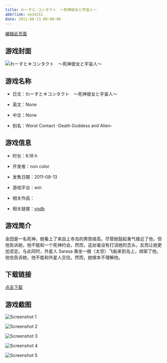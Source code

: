 ```yaml
---
title: わーすと☆コンタクト　～死神彼女と宇宙人～
abbrlink: ee14311
date: 2011-08-13 00:00:00
---
```

[编辑此页面](https://github.com/ACG-3/ADV3-source/blob/main/source/_posts/games/%E3%82%8F%E3%83%BC%E3%81%99%E3%81%A8%E2%98%86%E3%82%B3%E3%83%B3%E3%82%BF%E3%82%AF%E3%83%88%E3%80%80%EF%BD%9E%E6%AD%BB%E7%A5%9E%E5%BD%BC%E5%A5%B3%E3%81%A8%E5%AE%87%E5%AE%99%E4%BA%BA%EF%BD%9E.md)

## 游戏封面

![わーすと☆コンタクト　～死神彼女と宇宙人～](https://pan.timero.xyz/d/onedrive/img_lib_001/%E3%82%8F%E3%83%BC%E3%81%99%E3%81%A8%E2%98%86%E3%82%B3%E3%83%B3%E3%82%BF%E3%82%AF%E3%83%88%E3%80%80%EF%BD%9E%E6%AD%BB%E7%A5%9E%E5%BD%BC%E5%A5%B3%E3%81%A8%E5%AE%87%E5%AE%99%E4%BA%BA%EF%BD%9E_cover.avif)


## 游戏名称

- 日文：わーすと☆コンタクト　～死神彼女と宇宙人～
- 英文：None
- 中文：None

- 别名：Worst Contact -Death Goddess and Alien-


## 游戏信息

- 时长：6.18 h
- 开发者：non color
- 发售日期：2011-08-13
- 游戏平台：win
- 相关作品：

- 相关链接：[vndb](https://vndb.org/v7673)


## 游戏简介

金田是一名死神，她看上了来自上寺岛的男孩绫高。尽管她鼓起勇气接近了他，但他告诉她，他不能和一个死神约会。然而，这丝毫没有打消她的念头，反而让她更加坚定。与此同时，外星人 Sarasa 乘坐一艘（太空）飞船来到岛上，绑架了他。他也告诉她，他不能和外星人交往。然而，她根本不理解他。




## 下载链接

[点击下载](https://pan.timero.xyz/onedrive/adv_lib_001/%E3%82%8F%E3%83%BC%E3%81%99%E3%81%A8%E2%98%86%E3%82%B3%E3%83%B3%E3%82%BF%E3%82%AF%E3%83%88%E3%80%80%EF%BD%9E%E6%AD%BB%E7%A5%9E%E5%BD%BC%E5%A5%B3%E3%81%A8%E5%AE%87%E5%AE%99%E4%BA%BA%EF%BD%9E)


## 游戏截图


![Screenshot 1](https://pan.timero.xyz/d/onedrive/img_lib_001/%E3%82%8F%E3%83%BC%E3%81%99%E3%81%A8%E2%98%86%E3%82%B3%E3%83%B3%E3%82%BF%E3%82%AF%E3%83%88%E3%80%80%EF%BD%9E%E6%AD%BB%E7%A5%9E%E5%BD%BC%E5%A5%B3%E3%81%A8%E5%AE%87%E5%AE%99%E4%BA%BA%EF%BD%9E_Screenshot_1.avif)

![Screenshot 2](https://pan.timero.xyz/d/onedrive/img_lib_001/%E3%82%8F%E3%83%BC%E3%81%99%E3%81%A8%E2%98%86%E3%82%B3%E3%83%B3%E3%82%BF%E3%82%AF%E3%83%88%E3%80%80%EF%BD%9E%E6%AD%BB%E7%A5%9E%E5%BD%BC%E5%A5%B3%E3%81%A8%E5%AE%87%E5%AE%99%E4%BA%BA%EF%BD%9E_Screenshot_2.avif)

![Screenshot 3](https://pan.timero.xyz/d/onedrive/img_lib_001/%E3%82%8F%E3%83%BC%E3%81%99%E3%81%A8%E2%98%86%E3%82%B3%E3%83%B3%E3%82%BF%E3%82%AF%E3%83%88%E3%80%80%EF%BD%9E%E6%AD%BB%E7%A5%9E%E5%BD%BC%E5%A5%B3%E3%81%A8%E5%AE%87%E5%AE%99%E4%BA%BA%EF%BD%9E_Screenshot_3.avif)

![Screenshot 4](https://pan.timero.xyz/d/onedrive/img_lib_001/%E3%82%8F%E3%83%BC%E3%81%99%E3%81%A8%E2%98%86%E3%82%B3%E3%83%B3%E3%82%BF%E3%82%AF%E3%83%88%E3%80%80%EF%BD%9E%E6%AD%BB%E7%A5%9E%E5%BD%BC%E5%A5%B3%E3%81%A8%E5%AE%87%E5%AE%99%E4%BA%BA%EF%BD%9E_Screenshot_4.avif)

![Screenshot 5](https://pan.timero.xyz/d/onedrive/img_lib_001/%E3%82%8F%E3%83%BC%E3%81%99%E3%81%A8%E2%98%86%E3%82%B3%E3%83%B3%E3%82%BF%E3%82%AF%E3%83%88%E3%80%80%EF%BD%9E%E6%AD%BB%E7%A5%9E%E5%BD%BC%E5%A5%B3%E3%81%A8%E5%AE%87%E5%AE%99%E4%BA%BA%EF%BD%9E_Screenshot_5.avif)

